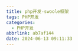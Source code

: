 ```yaml
---
title: php开发-swoole框架
tags: PHP开发
categories:
  - PHP开发
abbrlink: ab7af144
date: 2024-06-13 09:11:33
---
```

